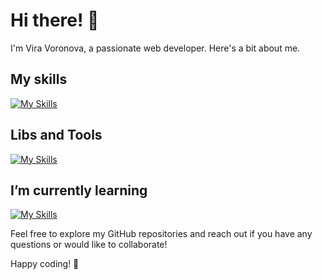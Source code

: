 # Hi there! 👋

I'm Vira Voronova, a passionate web developer. Here's a bit about me.

## My skills
[![My Skills](https://skillicons.dev/icons?i=js,react,nextjs,gatsby,ts,vue,html,css,scss,graphql,nodejs,express,nestjs,mongodb)](https://skillicons.dev)

## Libs and Tools
[![My Skills](https://skillicons.dev/icons?i=redux,styledcomponents,emotion,tailwind,materialui,firebase,figma)](https://skillicons.dev)

## I’m currently learning
[![My Skills](https://skillicons.dev/icons?i=redis,postgres,sequelize)](https://skillicons.dev)

Feel free to explore my GitHub repositories and reach out if you have any questions or would like to collaborate!

Happy coding! 🚀
